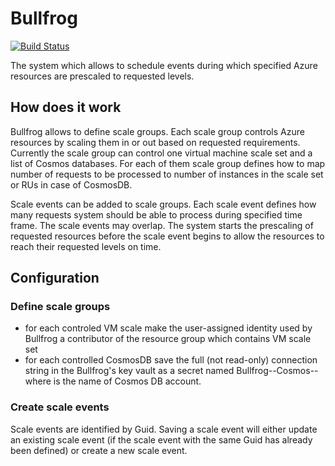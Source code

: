 # Bullfrog

[![Build Status](https://eshopworld.visualstudio.com/Github%20build/_apis/build/status/bullfrog?branchName=master)](https://eshopworld.visualstudio.com/Github%20build/_build/latest?definitionId=607)


The system which allows to schedule events during which specified Azure resources are prescaled to requested levels.

## How does it work

Bullfrog allows to define scale groups. Each scale group controls Azure resources by scaling them in or out based on requested requirements. Currently the scale group can control one virtual machine scale set and a list of Cosmos databases. For each of them scale group defines how to map number of requests to be processed to number of instances in the scale set or RUs in case of CosmosDB.

Scale events can be added to scale groups. Each scale event defines how many requests system should be able to process during specified time frame. The scale events may overlap. The system starts the prescaling of requested resources before the scale event begins to allow the resources to reach their requested levels on time.

## Configuration

### Define scale groups

 * for each controled VM scale make the user-assigned identity used by Bullfrog a contributor of the resource group which contains VM scale set
 * for each controlled CosmosDB save the full (not read-only) connection string in the Bullfrog's key vault as a secret named Bullfrog--Cosmos--<CosmosDbName> where <CosmosDbName> is the name of Cosmos DB account.

### Create scale events
 
 Scale events are identified by Guid. Saving a scale event will either update an existing scale event (if the scale event with the same Guid has already been defined) or create a new scale event.


